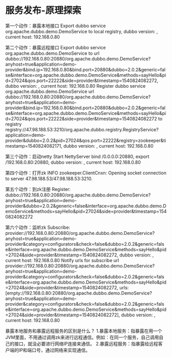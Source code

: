 # 服务发布-原理探索

第一个动作：暴露本地接口
Export dubbo service org.apache.dubbo.demo.DemoService to local registry, dubbo version: , current host: 192.168.0.80

第二个动作：暴露远程接口
Export dubbo service org.apache.dubbo.demo.DemoService to url dubbo://192.168.0.80:20880/org.apache.dubbo.demo.DemoService?anyhost=true&application=demo-provider&bind.ip=192.168.0.80&bind.port=20880&dubbo=2.0.2&generic=false&interface=org.apache.dubbo.demo.DemoService&methods=sayHello&pid=27024&qos.port=22222&side=provider&timestamp=1540824082272, dubbo version: , current host: 192.168.0.80
Register dubbo service org.apache.dubbo.demo.DemoService url dubbo://192.168.0.80:20880/org.apache.dubbo.demo.DemoService?anyhost=true&application=demo-provider&bind.ip=192.168.0.80&bind.port=20880&dubbo=2.0.2&generic=false&interface=org.apache.dubbo.demo.DemoService&methods=sayHello&pid=27024&qos.port=22222&side=provider&timestamp=1540824082272 to registry registry://47.98.188.53:3210/org.apache.dubbo.registry.RegistryService?application=demo-provider&dubbo=2.0.2&pid=27024&qos.port=22222&registry=zookeeper&timestamp=1540824082171, dubbo version: , current host: 192.168.0.80

第三个动作：启动netty
Start NettyServer bind /0.0.0.0:20880, export /192.168.0.80:20880, dubbo version: , current host: 192.168.0.80

第四个动作：打开zk
INFO zookeeper.ClientCnxn: Opening socket connection to server 47.98.188.53/47.98.188.53:3210.

第五个动作：到zk注册
Register: dubbo://192.168.0.80:20880/org.apache.dubbo.demo.DemoService?anyhost=true&application=demo-provider&dubbo=2.0.2&generic=false&interface=org.apache.dubbo.demo.DemoService&methods=sayHello&pid=27024&side=provider&timestamp=1540824082272

第六个动作：监听zk
Subscribe: provider://192.168.0.80:20880/org.apache.dubbo.demo.DemoService?anyhost=true&application=demo-provider&category=configurators&check=false&dubbo=2.0.2&generic=false&interface=org.apache.dubbo.demo.DemoService&methods=sayHello&pid=27024&side=provider&timestamp=1540824082272, dubbo version: , current host: 192.168.0.80
Notify urls for subscribe url provider://192.168.0.80:20880/org.apache.dubbo.demo.DemoService?anyhost=true&application=demo-provider&category=configurators&check=false&dubbo=2.0.2&generic=false&interface=org.apache.dubbo.demo.DemoService&methods=sayHello&pid=27024&side=provider&timestamp=1540824082272, urls: [empty://192.168.0.80:20880/org.apache.dubbo.demo.DemoService?anyhost=true&application=demo-provider&category=configurators&check=false&dubbo=2.0.2&generic=false&interface=org.apache.dubbo.demo.DemoService&methods=sayHello&pid=27024&side=provider&timestamp=1540824082272], dubbo version: , current host: 192.168.0.80

暴露本地服务和暴露远程服务的区别是什么？
1.暴露本地服务：指暴露在用一个JVM里面，不用通过调用zk来进行远程通信。例如：在同一个服务，自己调用自己的接口，就没必要进行网络IP连接来通信。
2.暴露远程服务：指暴露给远程客户端的IP和端口号，通过网络来实现通信。

